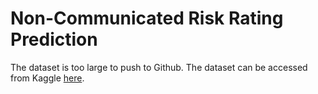 # Non-Communicated Risk Rating Prediction

The dataset is too large to push to Github. The dataset can be accessed from Kaggle [here](https://www.kaggle.com/uwrfkaggler/ravdess-emotional-speech-audio).